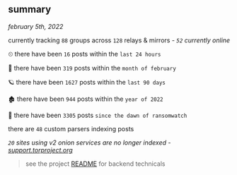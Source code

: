 
## summary
_february 5th, 2022_

currently tracking `88` groups across `128` relays & mirrors - _`52` currently online_

⏲ there have been `16` posts within the `last 24 hours`

🦈 there have been `319` posts within the `month of february`

🪐 there have been `1627` posts within the `last 90 days`

🏚 there have been `944` posts within the `year of 2022`

🦕 there have been `3305` posts `since the dawn of ransomwatch`

there are `48` custom parsers indexing posts

_`20` sites using v2 onion services are no longer indexed - [support.torproject.org](https://support.torproject.org/onionservices/v2-deprecation/)_

> see the project [README](https://github.com/thetanz/ransomwatch#ransomwatch--) for backend technicals
